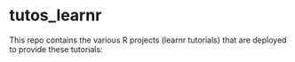 # tutos_learnr

This repo contains the various R projects (learnr tutorials) that are deployed to provide these tutorials:

[](https://isig-apps.ens-lyon.fr/lvaudor/)